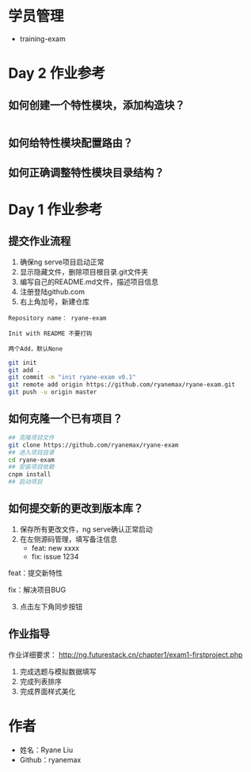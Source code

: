 # 学员管理
- training-exam

# Day 2 作业参考
## 如何创建一个特性模块，添加构造块？

``` sh

```

## 如何给特性模块配置路由？

## 如何正确调整特性模块目录结构？

# Day 1 作业参考
## 提交作业流程
1. 确保ng serve项目启动正常
2. 显示隐藏文件，删除项目根目录.git文件夹
3. 编写自己的README.md文件，描述项目信息
4. 注册登陆github.com
5. 右上角加号，新建仓库

```
Repository name： ryane-exam

Init with README 不要打钩

两个Add，默认None
```

``` sh
git init
git add .
git commit -m "init ryane-exam v0.1"
git remote add origin https://github.com/ryanemax/ryane-exam.git
git push -u origin master
```

## 如何克隆一个已有项目？
``` sh
## 克隆项目文件
git clone https://github.com/ryanemax/ryane-exam
## 进入项目目录
cd ryane-exam
## 安装项目依赖
cnpm install
## 启动项目
```

## 如何提交新的更改到版本库？
1. 保存所有更改文件，ng serve确认正常启动
2. 在左侧源码管理，填写备注信息
    - feat: new xxxx
    - fix: issue 1234

feat：提交新特性

fix：解决项目BUG

3. 点击左下角同步按钮

## 作业指导
作业详细要求：
http://ng.futurestack.cn/chapter1/exam1-firstproject.php

1. 完成选题与模拟数据填写
2. 完成列表排序
3. 完成界面样式美化

# 作者
- 姓名：Ryane Liu
- Github：ryanemax
